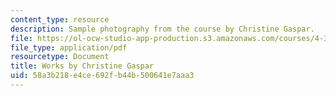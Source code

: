 ```yaml
---
content_type: resource
description: Sample photography from the course by Christine Gaspar.
file: https://ol-ocw-studio-app-production.s3.amazonaws.com/courses/4-343-photography-and-related-media-fall-2002/58a3b218e4ce692fb44b500641e7aaa3_gaspar.pdf
file_type: application/pdf
resourcetype: Document
title: Works by Christine Gaspar
uid: 58a3b218-e4ce-692f-b44b-500641e7aaa3
---
```

